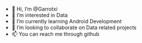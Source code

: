 - 👋 Hi, I’m @Garrotxi
- 👀 I’m interested in Data
- 🌱 I’m currently learning Android Development
- 💞️ I’m looking to collaborate on Data related projects
- 📫 You can reach me through github

<!---
Garrotxi/Garrotxi is a ✨ special ✨ repository because its `README.md` (this file) appears on your GitHub profile.
You can click the Preview link to take a look at your changes.
--->
